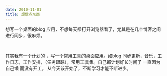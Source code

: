 ```yaml
---
date: 2010-11-01
title: 想做点东西
---
```



<p>想写一个桌面的blog 应用，不想每天都打开浏览器看了，尤其是在几个博客之间进行同步，很麻烦。</p> <p>&nbsp;</p> <p>其实我有一个计划的 ，写一个常用工具的桌面应用。如blog 同步更新，音乐，工作日志，工作安排，（任务跟踪），常用工具集。自己都计划好长时间了 一直因为自己懒 而没有开工。 从今天该开始了，不断学习才能不断进步。</p>
